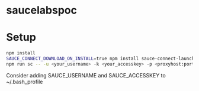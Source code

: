 # saucelabspoc

# Setup

```sh
npm install
SAUCE_CONNECT_DOWNLOAD_ON_INSTALL=true npm install sauce-connect-launcher
npm run sc -- -u <your_username> -k <your_accesskey> -p <proxyhost:port>
```

Consider adding SAUCE_USERNAME and SAUCE_ACCESSKEY to ~/.bash_profile
